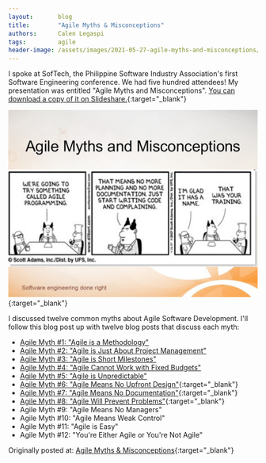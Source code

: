 ```yaml
---
layout:       blog
title:        "Agile Myths & Misconceptions"
authors:      Calen Legaspi
tags:         agile
header-image: /assets/images/2021-05-27-agile-myths-and-misconceptions/AgileMythsAndMisconceptions-banner.png
---
```


I spoke at SofTech, the Philippine Software Industry Association's first Software Engineering conference. We had five hundred attendees! My presentation was entitled "Agile Myths and Misconceptions". [You can download a copy of it on Slideshare.](https://www.slideshare.net/CalenLegaspi1/agile-myths-and-misconceptions-36398946){:target="_blank"}

[![Agile Myths & Misconceptions](/assets/images/2021-05-27-agile-myths-and-misconceptions/AgileMythsAndMisconceptions2.png)](https://www.slideshare.net/CalenLegaspi1/agile-myths-and-misconceptions-36398946){:target="_blank"}

I discussed twelve common myths about Agile Software Development. I'll follow this blog post up with twelve blog posts that discuss each myth:

- [Agile Myth #1:  "Agile is a Methodology"](/blogs/2021/06/agile-myth1-agile-is-a-methodology)
- [Agile Myth #2:  "Agile is Just About Project Management"](/blogs/2021/06/agile-myth2-agile-is-just-about-project-management)
- [Agile Myth #3:  "Agile is Short Milestones"](/blogs/2021/06/agile-myth3-agile-is-short-milestones)
- [Agile Myth #4:  "Agile Cannot Work with Fixed Budgets"](/blogs/2021/07/agile-myth4-agile-cannot-work-with-fixed-budgets)
- [Agile Myth #5:  "Agile is Unpredictable"](/blogs/2021/07/agile-myth5-agile-is-unpredictable)
- [Agile Myth #6:  "Agile Means No Upfront Design"](http://calenlegaspi.blogspot.com/2014/09/agile-myth-6-agile-means-no-upfront.html){:target="_blank"}
- [Agile Myth #7:  "Agile Means No Documentation"](http://calenlegaspi.blogspot.com/2015/09/agile-myth-7-agile-means-no.html){:target="_blank"}
- [Agile Myth #8:  "Agile Will Prevent Problems"](http://calenlegaspi.blogspot.com/2016/11/agile-myth-8-agile-will-prevent-problems.html){:target="_blank"}
- Agile Myth #9:  "Agile Means No Managers"
- Agile Myth #10: "Agile Means Weak Control"
- Agile Myth #11: "Agile is Easy"
- Agile Myth #12: "You're Either Agile or You're Not Agile"

Originally posted at: [Agile Myths & Misconceptions](http://calenlegaspi.blogspot.com/2014/07/agile-myths-misconceptions.html){:target="_blank"}
    
